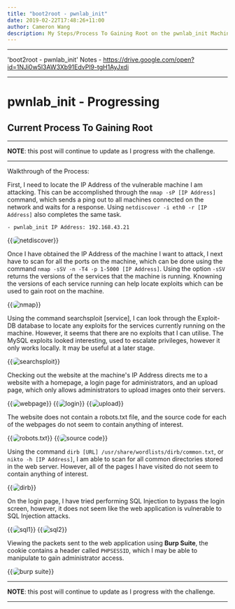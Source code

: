 ```yaml
---
title: "boot2root - pwnlab_init"
date: 2019-02-22T17:48:26+11:00
author: Cameron Wang
description: My Steps/Process To Gaining Root on the pwnlab_init Machine 
---
```

---

'boot2root - pwnlab_init' Notes - https://drive.google.com/open?id=1NJi0w5l3AW3Xb91EdvPl9-tgH1AyJxdi

---
# pwnlab_init - Progressing
## Current Process To Gaining Root

---

**NOTE**: this post will continue to update as I progress with the challenge.

---

Walkthrough of the Process:

First, I need to locate the IP Address of the vulnerable machine I am attacking. This can be accomplished through the `nmap -sP [IP Address]` command, which sends a ping out to all machines connected on the network
and waits for a response. Using `netdiscover -i eth0 -r [IP Address]` also completes the same task.

	- pwnlab_init IP Address: 192.168.43.21
	
{{<image src="/img/pwnlab_netdiscover.PNG" alt="netdiscover" position="center" style="border-radius: 8px;">}}
	
Once I have obtained the IP Address of the machine I want to attack, I next have to scan for all the ports on the machine, which can be done using the command `nmap -sSV -n -T4 -p 1-5000 [IP Address]`.
Using the option `-sSV` returns the versions of the services that the machine is running. Knowning the versions of each service running can help locate exploits which can be used to gain root on the machine.

{{<image src="/img/pwnlab_nmap.PNG" alt="nmap" position="center" style="border-radius: 8px;">}}

Using the command searchsploit [service], I can look through the Exploit-DB database to locate any exploits for the services currently running on the machine. However, it seems that there are no exploits that I
can utilise. The MySQL exploits looked interesting, used to escalate privileges, however it only works locally. It may be useful at a later stage.

{{<image src="/img/pwnlab_searchsploit.PNG" alt="searchsploit" position="center" style="border-radius: 8px;">}}

Checking out the website at the machine's IP Address directs me to a website with a homepage, a login page for administrators, and an upload page, which only allows administrators to upload images onto their
servers.

{{<image src="/img/pwnlab_website.PNG" alt="webpage" position="center" style="border-radius: 8px;">}}
{{<image src="/img/pwnlab_login.PNG" alt="login" position="center" style="border-radius: 8px;">}}
{{<image src="/img/pwnlab_upload.PNG" alt="upload" position="center" style="border-radius: 8px;">}}

The website does not contain a robots.txt file, and the source code for each of the webpages do not seem to contain anything of interest.

{{<image src="/img/robots.PNG" alt="robots.txt" position="center" style="border-radius: 8px;">}}
{{<image src="/img/source.PNG" alt="source code" position="center" style="border-radius: 8px;">}}

Using the command `dirb [URL] /usr/share/wordlists/dirb/common.txt`, or `nikto -h [IP Address]`, I am able to scan for all common directories stored in the web server. However, all of the pages I have visited do
not seem to contain anything of interest.

{{<image src="/img/dirb.PNG" alt="dirb" position="center" style="border-radius: 8px;">}}

On the login page, I have tried performing SQL Injection to bypass the login screen, however, it does not seem like the web application is vulnerable to SQL Injection attacks.

{{<image src="/img/sql1.PNG" alt="sql1" position="center" style="border-radius: 8px;">}}
{{<image src="/img/sql2.PNG" alt="sql2" position="center" style="border-radius: 8px;">}}

Viewing the packets sent to the web application using **Burp Suite**, the cookie contains a header called `PHPSESSID`, which I may be able to manipulate to gain administrator access.

{{<image src="/img/burp.PNG" alt="burp suite" position="center" style="border-radius: 8px;">}}

---

**NOTE**: this post will continue to update as I progress with the challenge.

---
